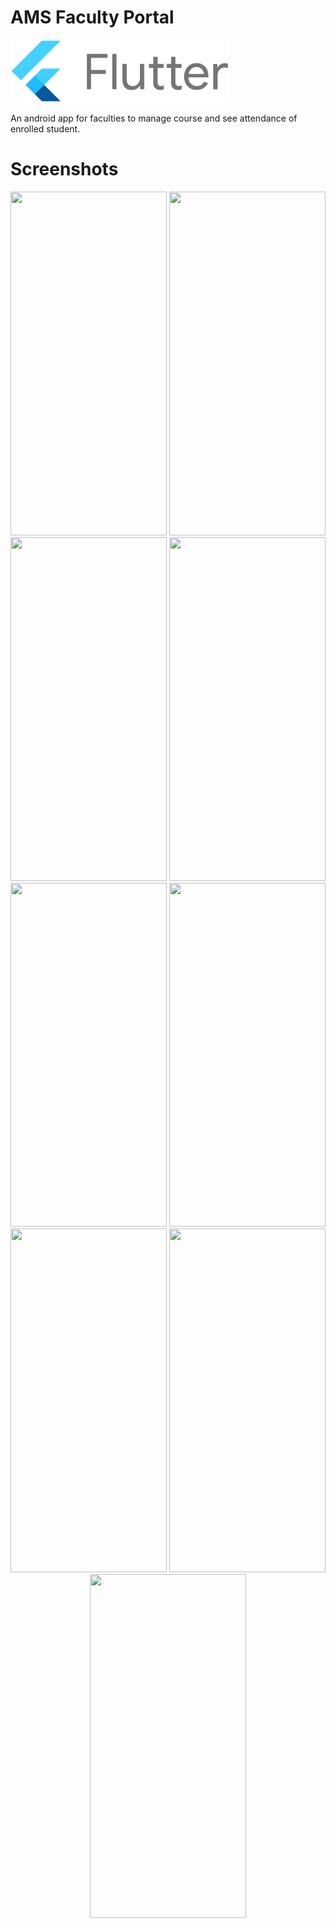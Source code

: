 # AMS Faculty Portal

<img src="images/flutter.png" height="100" >

An android app for faculties to manage course and see attendance of enrolled student.

# Screenshots

<p align="center">
<img src="images/image1.jpg" width=250 height=550>
<img src="images/image2.jpg" width=250 height=550>
<img src="images/image3.jpg" width=250 height=550>
<img src="images/image4.jpg" width=250 height=550>
<img src="images/image5.jpg" width=250 height=550>
<img src="images/image6.jpg" width=250 height=550>
<img src="images/image7.jpg" width=250 height=550>
<img src="images/image8.jpg" width=250 height=550>
<img src="images/image9.jpg" width=250 height=550>
</p>
